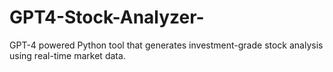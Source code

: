 # GPT4-Stock-Analyzer-
GPT-4 powered Python tool that generates investment-grade stock analysis using real-time market data.
